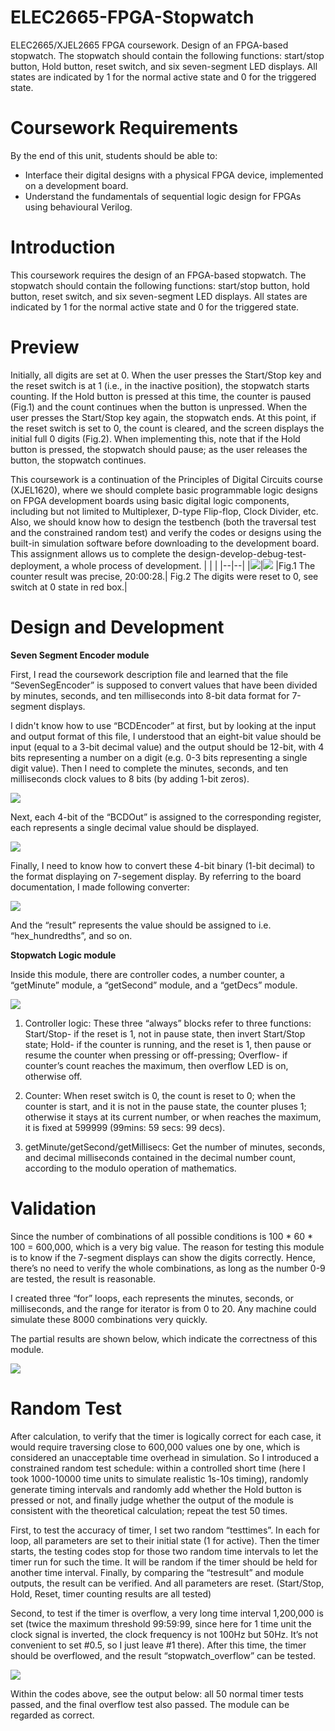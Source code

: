 # ELEC2665-FPGA-Stopwatch
ELEC2665/XJEL2665 FPGA coursework. Design of an FPGA-based stopwatch. The stopwatch should contain the following functions: start/stop button, Hold button, reset switch, and six seven-segment LED displays. All states are indicated by 1 for the normal active state and 0 for the triggered state.

# Coursework Requirements
By the end of this unit, students should be able to:
-   Interface their digital designs with a physical FPGA device, implemented on a development board.
-   Understand the fundamentals of sequential logic design for FPGAs using behavioural Verilog.

# Introduction

This coursework requires the design of an FPGA-based stopwatch. The stopwatch should contain the following functions: start/stop button, hold button, reset switch, and six seven-segment LED displays. All states are indicated by 1 for the normal active state and 0 for the triggered state.


# Preview
Initially, all digits are set at 0. When the user presses the Start/Stop key and the reset switch is at 1 (i.e., in the inactive position), the stopwatch starts counting. If the Hold button is pressed at this time, the counter is paused (Fig.1) and the count continues when the button is unpressed. When the user presses the Start/Stop key again, the stopwatch ends. At this point, if the reset switch is set to 0, the count is cleared, and the screen displays the initial full 0 digits (Fig.2). When implementing this, note that if the Hold button is pressed, the stopwatch should pause; as the user releases the button, the stopwatch continues.

This coursework is a continuation of the Principles of Digital Circuits course (XJEL1620), where we should complete basic programmable logic designs on FPGA development boards using basic digital logic components, including but not limited to Multiplexer, D-type Flip-flop, Clock Divider, etc. Also, we should know how to design the testbench (both the traversal test and the constrained random test) and verify the codes or designs using the built-in simulation software before downloading to the development board. This assignment allows us to complete the design-develop-debug-test-deployment, a whole process of development.
|  |  |
|--|--|
|![](https://s1.ax1x.com/2022/07/24/jjPtSS.png)|![](https://s1.ax1x.com/2022/07/24/jjPJW8.png)
|Fig.1 The counter result was precise, 20:00:28.| Fig.2 The digits were reset to 0, see switch at 0 state in red box.|

# Design and Development
**Seven Segment Encoder module**

First, I read the coursework description file and learned that the file “SevenSegEncoder” is supposed to convert values that have been divided by minutes, seconds, and ten milliseconds into 8-bit data format for 7-segment displays.

I didn't know how to use “BCDEncoder” at first, but by looking at the input and output format of this file, I understood that an eight-bit value should be input (equal to a 3-bit decimal value) and the output should be 12-bit, with 4 bits representing a number on a digit (e.g. 0-3 bits representing a single digit value).  Then I need to complete the minutes, seconds, and ten milliseconds clock values to 8 bits (by adding 1-bit zeros).

![](https://s1.ax1x.com/2022/07/24/jjPblD.png)

Next, each 4-bit of the “BCDOut” is assigned to the corresponding register, each represents a single decimal value should be displayed.

![](https://s1.ax1x.com/2022/07/24/jjPHSO.png)

Finally, I need to know how to convert these 4-bit binary (1-bit decimal) to the format displaying on 7-segement display. By referring to the board documentation, I made following converter:

![](https://s1.ax1x.com/2022/07/24/jjPq6e.png)

And the “result” represents the value should be assigned to i.e. “hex_hundredths”, and so on.

**Stopwatch Logic module**

Inside this module, there are controller codes, a number counter, a “getMinute” module, a “getSecond” module, and a “getDecs” module.

![](https://s1.ax1x.com/2022/07/24/jjiAmj.png)

1. Controller logic:
These three “always” blocks refer to three functions: Start/Stop- if the reset is 1, not in pause state, then invert Start/Stop state; Hold- if the counter is running, and the reset is 1, then pause or resume the counter when pressing or off-pressing; Overflow- if counter’s count reaches the maximum, then overflow LED is on, otherwise off.

2. Counter:
When reset switch is 0, the count is reset to 0; when the counter is start, and it is not in the pause state, the counter pluses 1; otherwise it stays at its current number, or when reaches the maximum, it is fixed at 599999 (99mins: 59 secs: 99 decs).

3. getMinute/getSecond/getMillisecs:
Get the number of minutes, seconds, and decimal milliseconds contained in the decimal number count, according to the modulo operation of mathematics.

# Validation

Since the number of combinations of all possible conditions is 100 * 60 * 100 = 600,000, which is a very big value. The reason for testing this module is to know if the 7-segment displays can show the digits correctly. Hence, there’s no need to verify the whole combinations, as long as the number 0-9 are tested, the result is reasonable.

I created three “for” loops, each represents the minutes, seconds, or milliseconds, and the range for iterator is from 0 to 20. Any machine could simulate these 8000 combinations very quickly.

The partial results are shown below, which indicate the correctness of this module.

![](https://s1.ax1x.com/2022/07/24/jjiM1U.png)

# Random Test
After calculation, to verify that the timer is logically correct for each case, it would require traversing close to 600,000 values one by one, which is considered an unacceptable time overhead in simulation. So I introduced a constrained random test schedule: within a controlled short time (here I took 1000-10000 time units to simulate realistic 1s-10s timing), randomly generate timing intervals and randomly add whether the Hold button is pressed or not, and finally judge whether the output of the module is consistent with the theoretical calculation; repeat the test 50 times.

First, to test the accuracy of timer, I set two random “testtimes”. In each for loop, all parameters are set to their initial state (1 for active). Then the timer starts, the testing codes stop for those two random time intervals to let the timer run for such the time. It will be random if the timer should be held for another time interval. Finally, by comparing the “testresult” and module outputs, the result can be verified. And all parameters are reset. (Start/Stop, Hold, Reset, timer counting results are all tested)

Second, to test if the timer is overflow, a very long time interval 1,200,000 is set (twice the maximum threshold 99:59:99, since here for 1 time unit the clock signal is inverted, the clock frequency is not 100Hz but 50Hz. It’s not convenient to set #0.5, so I just leave #1 there). After this time, the timer should be overflowed, and the result “stopwatch_overflow” can be tested.

![](https://s1.ax1x.com/2022/07/24/jjiNh6.png)

Within the codes above, see the output below: all 50 normal timer tests passed, and the final overflow test also passed. The module can be regarded as correct.

